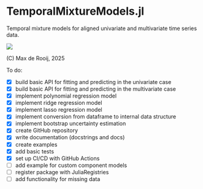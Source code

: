 # TemporalMixtureModels.jl
Temporal mixture models for aligned univariate and multivariate time series data. 

[![](https://img.shields.io/badge/docs-dev-blue.svg)](https://max-de-rooij.github.io/TemporalMixtureModels.jl/dev)

(C) Max de Rooij, 2025

To do:
- [x] build basic API for fitting and predicting in the univariate case
- [x] build basic API for fitting and predicting in the multivariate case
- [x] implement polynomial regression model
- [x] implement ridge regression model
- [x] implement lasso regression model
- [x] implement conversion from dataframe to internal data structure
- [x] implement bootstrap uncertainty estimation
- [x] create GitHub repository
- [x] write documentation (docstrings and docs)
- [x] create examples
- [x] add basic tests
- [x] set up CI/CD with GitHub Actions
- [ ] add example for custom component models
- [ ] register package with JuliaRegistries
- [ ] add functionality for missing data
